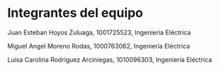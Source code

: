 # Integrantes del equipo

Juan Esteban Hoyos Zuluaga, 1001725523, Ingeniería Eléctrica

Miguel Angel Moreno Rodas, 1000763062, Ingeniería Eléctrica

Luisa Carolina Rodríguez Arciniegas, 1010096303, Ingeniería Eléctrica
